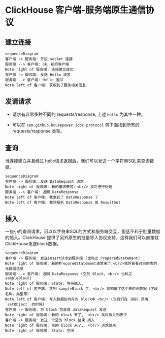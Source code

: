 ClickHouse 客户端-服务端原生通信协议
===

## 建立连接

```mermaid
sequenceDiagram
客户端 -> 服务端: 开启 socket 连接
服务端 --> 客户端: ok，新的客户端
Note right of 服务端: 连接建立成功
客户端 -> 服务端: 发送 Hello 请求
服务端 --> 客户端: Hello 返回
Note left of 客户端: 获取到了服务相关信息
```

## 发请请求

- 请求有非常多种不同的 requests/response, 上述 `hello` 为其中一种。

- 可以在 `com.github.housepower.jdbc.protocol` 包下面找到所有的 requests/response 类型。

## 查询

当连接建立并且经过 hello请求返回后，我们可以发送一个字符串SQL来查询数据。

```mermaid
sequenceDiagram
客户端 -> 服务端: 发送 DataRequest 请求
Note right of 服务端: 新的请求来啦，<br/> 我将进行处理
服务端 --> 客户端: 返回 DataResponse
Note left of 客户端: 我拿到了 DataResponse 了
Note left of 客户端: 我将解析 DataResponse 成 ResultSet
```

## 插入

一些小的查询请求，可以以字符串SQL的方式和服务端交互，但这不利于批量数据的插入。ClickHouse 提供了另外原生的批量导入协议支持，这样我们可以直接往ClickHouse发送block数据。


```mermaid
sequenceDiagram
客户端 -> 服务端: 发送Insert请求到服务端 (也称之 PreparedStatement)
Note right of 服务端: 新的PreparedStatement请求来了,<br/>我将看看对应的表的元数据信息
服务端 --> 客户端: 返回 DataResponse (空的 Block, <br/> 也称之 sampleBlock)
Note right of 服务端: State: 等待插入。
Note left of 客户端: 拿到 sampleBlock 了, <br/> 我知道了这个表的元数据（字段名称，类型等）
Note left of 客户端: 写入数据到内存的 block中 <br/> (当我们在 JDBC 调用 `setObject` 的时候)
客户端 -> 服务端: 将 block 包装成 dataRequest 发送
Note right of 服务端: 新的 block 来了,  <br/> 我将插入到表中
客户端 -> 服务端: 发送一个空的 block 结束 插入
Note right of 服务端: 空的 block 来了,  <br/> 请求结束
Note right of 服务端: State: 空闲
```

 

